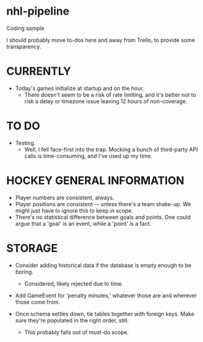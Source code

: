 # nhl-pipeline
Coding sample

I should probably move to-dos here and away from Trello, to provide some transparency.

# CURRENTLY

- Today's games initialize at startup and on the hour.
    - There doesn't seem to be a risk of rate limiting, and it's better not to risk a delay or timezone issue leaving 12 hours of non-coverage.

# TO DO

- Testing.
    - Well, I fell face-first into the trap. Mocking a bunch of third-party API calls is time-consuming, and I've used up my time.

# HOCKEY GENERAL INFORMATION

- Player numbers are consistent, always.
- Player positions are consistent -- unless there's a team shake-up.  We might just have to ignore this to keep in scope.
- There's no statistical difference between goals and points.  One could argue that a 'goal' is an event, while a 'point' is a fact.

# STORAGE

- Consider adding historical data if the database is empty enough to be boring.
    - Considered, likely rejected due to time.

- Add GameEvent for 'penalty minutes,' whatever those are and wherever those come from.

- Once schema settles down, tie tables together with foreign keys.  Make sure they're populated in the right order, still.
    - This probably falls out of must-do scope.  

